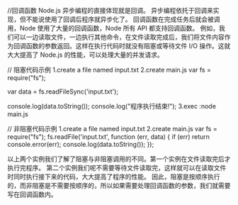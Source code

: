 //回调函数
Node.js 异步编程的直接体现就是回调。
异步编程依托于回调来实现，但不能说使用了回调后程序就异步化了。
回调函数在完成任务后就会被调用，Node 使用了大量的回调函数，Node 所有 API 都支持回调函数。
例如，我们可以一边读取文件，一边执行其他命令，在文件读取完成后，我们将文件内容作为回调函数的参数返回。这样在执行代码时就没有阻塞或等待文件 I/O 操作。这就大大提高了 Node.js 的性能，可以处理大量的并发请求。

// 阻塞代码示例
1.create a file named input.txt
2.create main.js
  var fs = require("fs");

  var data = fs.readFileSync('input.txt');

  console.log(data.toString());
  console.log("程序执行结束!");
3.exec :node main.js

// 非阻塞代码示例
1.create a file named input.txt
2.create main.js
    var fs = require("fs");
        fs.readFile('input.txt', function (err, data) {
        if (err) return console.error(err);
        console.log(data.toString());
    });

以上两个实例我们了解了阻塞与非阻塞调用的不同。第一个实例在文件读取完后才执行完程序。 第二个实例我们呢不需要等待文件读取完，这样就可以在读取文件时同时执行接下来的代码，大大提高了程序的性能。
因此，阻塞是按顺序执行的，而非阻塞是不需要按顺序的，所以如果需要处理回调函数的参数，我们就需要写在回调函数内。